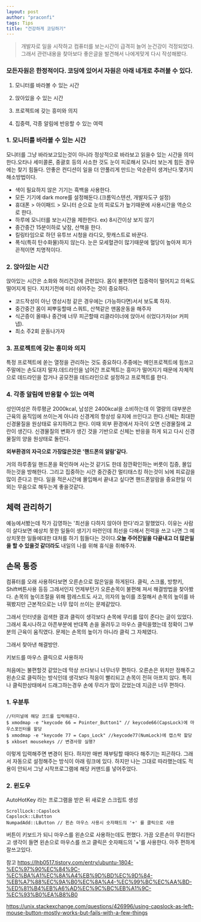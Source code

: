 ```yaml
---
layout: post
author: "praconfi"
tags: Tips
title: "건강하게 코딩하기"
---
```


>개발자로 일을 시작하고 컴퓨터를 보는시간이 급격히 늘어 눈건강이 걱정되었다.그래서 관련내용을 찾아보다 좋은글을 발견해서 나에게맞게 다시 작성해봤다.

### 모든자원은 한정적이다. 코딩에 있어서 자원은 아래 네개로 추려볼 수 있다.

1. 모니터를 바라볼 수 있는 시간

2. 앉아있을 수 있는 시간

3. 프로젝트에 갖는 흥미와 의지

4. 집중력, 각종 알림에 반응할 수 있는 여력

### 1. 모니터를 바라볼 수 있는 시간

모니터를 그냥 바라보고있는것이 아니라 정상적으로 바라보고 읽을수 있는 시간을 의미한다.오타나 세미콜론, 중괄호 등의 사소한 것도 눈이 피로해서 모니터 보는게 힘든 경우에는 찾기 힘들다. 안좋은 컨디션이 일을 더 안풀리게 만드는 악순환이 생겨난다.몇가지 해소방법이다.

- 색이 필요하지 않은 기기는 흑백을 사용한다.
- 모든 기기에 dark more를 설정해둔다.(크롬익스텐션, 개발자도구 설정)
- 휴대폰 > 아이패드 > 모니터 순으로 눈의 피로도가 높기때문에 사용시간을 역순으로 한다.
- 하루에 모니터를 보는시간을 제한한다. ex) 8시간이상 보지 않기
- 중간중간 15분이하로 낮잠, 산책을 한다.
- 킬링타임으로 하던 유투브 시청을 라디오, 팟캐스트로 바꾼다.
- 폭식(특히 탄수화물)하지 않는다. 눈은 모세혈관이 많기때문에 혈당이 높아져 피가끈적이면 치명적이다.

### 2. 앉아있는 시간

앉아있는 시간은 소화와 허리건강에 관련있다. 몸이 불편하면 집중력이 떨어지고 의욕도 떨어지게 된다. 지치기전에 미리 쉬어주는 것이 중요하다.

- 코드작성이 아닌 영상시청 같은 경우에는 (가능하다면)서서 보도록 하자.
- 중간중간 몸이 찌뿌둥할때 스쿼트, 산책같은 맨몸운동을 해주자
- 식곤증이 올때나 중간에 너무 피곤할때 리클라이너에 앉아서 쉬었다가자(or 커피냅).
- 최소 주2회 운동나가자

### 3. 프로젝트에 갖는 흥미와 의지

특정 프로젝트에 쏟는 열정을 관리하는 것도 중요하다.주중에는 메인프로젝트에 힘쓰고 주말에는 손도대지 말자.데드라인을 넘어간 프로젝트는 흥미가 떨어지기 때문에 자체적으로 데드라인을 잡거나 공모전을 데드라인으로 설정하고 프로젝트를 한다.

### 4. 각종 알림에 반응할 수 있는 여력

성인여성은 하루평균 2000kcal, 남성은 2400kcal을 소비하는데 이 열량의 대부분은 근육의 움직임에 쓰이는게 아니라 신경계의 항상성 유지에 쓰인다고 한다.신체는 최대한 신경물질을 원상태로 유지하려고 한다. 이때 외부 환경에서 자극이 오면 신경물질에 교란이 생긴다. 신경물질의 변화가 생긴 것을 기반으로 신체는 반응을 하게 되고 다시 신경물질의 양을 원상태로 돌린다. 

**외부환경의 자극으로  가장많은것은 '핸드폰의 알람'같다.**

거의 하루종일 핸드폰을 확인하며 사는것 같기도 한데 잠깐확인하는 버릇이 집중, 몰입하는것을 방해한다. 그리고 집중하는 시간 중간중간 멀티태스킹 하는것이 뇌에 피로감을 많이 준다고 한다. 일을 적은시간에 몰입해서 끝내고 싶다면 핸드폰알람을 중요한일 이외는 무음으로 해두는게 좋을것같다.

## 체력 관리하기

예능에서봤는데 작가 김영하는 '최선을 다하지 않아야 한다'라고 말했었다. 이유는 사람이 살다보면 예상치 못한 일들이 생기기 마련인데 최선을 다해서 전력을 쓰고 나면 그 예상치못한 일들에대한 대처를 하기 힘들다는 것이다.**오늘 주어진일을 다끝내고 더 많은일을 할 수 있을것 같더라도** 내일의 나를 위해 휴식을 취해주자.

## 손목 통증 

컴퓨터를 오래 사용하다보면 오른손으로 많은일을 하게된다. 
클릭, 스크롤, 방향키, Shift버튼사용 등등
그래서인지 언제부턴가 오른손목이 불편해 져서 해결방법을 찾아봤다.
손목의 높이조절을 위해 팜레스트도 사고, 의자의 높이를 조절해서 손목의 높이를 바꿔봤지만 근본적으로는 너무 많이 쓰이는 문제같았다.

그래서 인터넷을 검색한 결과 클릭이 생각보다 손목에 무리를 많이 준다는 글이 있었다. 그래서 혹시나하고 아픈부분에 반대쪽 손을 올려두고 마우스 클릭을했는데 정확이 그부분의 근육이 움직였다. 
문제는 손목의 높이가 아니라 클릭 그 자체였다.

그래서 찾아낸 해결방안.

키보드를 마우스 클릭으로 사용하자

처음에는 불편할것 같았는데 막상 쓰다보니 너무너무 편하다. 오른손은 위치만 정해주고 왼손으로 클릭하는 방식인데 생각보다 적응이 빨리되고 손목이 전혀 아프지 않다. 특히나 클릭한상태에서 드래그하는경우 손에 무리가 많이 갔었는데 지금은 너무 편하다.

### 1. 우분투


```
//터미널에 해당 코드를 입력해준다.
$ xmodmap -e "keycode 66 = Pointer_Button1" // keycode66(CapsLock)에 마우스포인터를 할당
$ xmodmap -e "keycode 77 = Caps_Lock" //keycode77(NumLock)에 캡스락 할당
$ xkbset mousekeys // 변경사항 실행?
```
이렇게 입력해주면 변경이 된다.
하지만 매번 재부팅할 때마다 해주기는 피곤하다. 그래서 자동으로 설정해주는 방식이 아래 링크에 있다. 하지만 나는 그대로 따라했는데도 적용이 안되서 그냥 시작프로그램에 해당 커맨드를 넣어주었다.

### 2. 윈도우

AutoHotKey 라는 프로그램을 받은 뒤 새로운 스크립트 생성
```
ScrollLock::Capslock 
Capslock::LButton
NumpadAdd::LButton // 왼손 마우스 사용시 숫자패드의 '+' 를 클릭으로 사용
```
 버튼이 키보드가 되니 마우스를 왼손으로 사용하는데도 편했다. 
 가끔 오른손이 무리한다고 생각이 들면 왼손으로 마우스를 쓰고 클릭은 숫자패드의 '+'를 사용한다.
 아주 편하게 잘쓰고있다.

참고
https://lhb0517.tistory.com/entry/ubuntu-1804-%EC%97%90%EC%84%9C-%EC%BA%A1%EC%8A%A4%EB%9D%BD%EC%9D%84-%EB%A7%88%EC%9A%B0%EC%8A%A4-%EC%99%BC%EC%AA%BD-%ED%81%B4%EB%A6%AD%EC%9C%BC%EB%A1%9C-%EC%93%B0%EA%B8%B0

https://unix.stackexchange.com/questions/426996/using-capslock-as-left-mouse-button-mostly-works-but-fails-with-a-few-things


